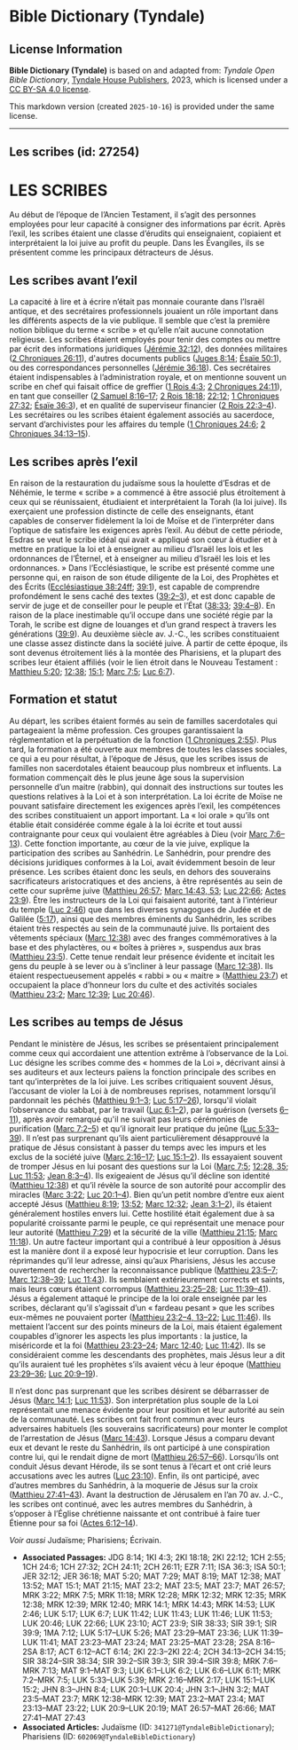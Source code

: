# Bible Dictionary (Tyndale)

## License Information

**Bible Dictionary (Tyndale)** is based on and adapted from: _Tyndale Open Bible Dictionary_, [Tyndale House Publishers](https://tyndaleopenresources.com/), 2023, which is licensed under a [CC BY-SA 4.0 license](https://creativecommons.org/licenses/by-sa/4.0/legalcode.en).

This markdown version (created `2025-10-16`) is provided under the same license.



--------------------------------

## Les scribes (id: 27254)

LES SCRIBES
===========

Au début de l’époque de l’Ancien Testament, il s’agit des personnes employées pour leur capacité à consigner des informations par écrit. Après l’exil, les scribes étaient une classe d’érudits qui enseignaient, copiaient et interprétaient la loi juive au profit du peuple. Dans les Évangiles, ils se présentent comme les principaux détracteurs de Jésus.

Les scribes avant l’exil
------------------------

La capacité à lire et à écrire n’était pas monnaie courante dans l’Israël antique, et des secrétaires professionnels jouaient un rôle important dans les différents aspects de la vie publique. Il semble que c’est la première notion biblique du terme « scribe » et qu’elle n’ait aucune connotation religieuse. Les scribes étaient employés pour tenir des comptes ou mettre par écrit des informations juridiques ([Jérémie 32:12](https://ref.ly/Jer32:12)), des données militaires ([2 Chroniques 26:11](https://ref.ly/2Chr26:11)), d'autres documents publics ([Juges 8:14](https://ref.ly/Judg8:14); [Ésaïe 50:1](https://ref.ly/Isa50:1)), ou des correspondances personnelles ([Jérémie 36:18](https://ref.ly/Jer36:18)). Ces secrétaires étaient indispensables à l’administration royale, et on mentionne souvent un scribe en chef qui faisait office de greffier ([1 Rois 4:3](https://ref.ly/1Kgs4:3); [2 Chroniques 24:11](https://ref.ly/2Chr24:11)), en tant que conseiller ([2 Samuel 8:16–17](https://ref.ly/2Sam8:16-2Sam8:17); [2 Rois 18:18](https://ref.ly/2Kgs18:18); [22:12](https://ref.ly/2Kgs22:12); [1 Chroniques 27:32](https://ref.ly/1Chr27:32); [Ésaïe 36:3](https://ref.ly/Isa36:3)), et en qualité de superviseur financier ([2 Rois 22:3–4](https://ref.ly/2Kgs22:3-2Kgs22:4)). Les secrétaires ou les scribes étaient également associés au sacerdoce, servant d’archivistes pour les affaires du temple ([1 Chroniques 24:6](https://ref.ly/1Chr24:6); [2 Chroniques 34:13–15](https://ref.ly/2Chr34:13-2Chr34:15)).

Les scribes après l’exil
------------------------

En raison de la restauration du judaïsme sous la houlette d’Esdras et de Néhémie, le terme « scribe » a commencé à être associé plus étroitement à ceux qui se réunissaient, étudiaient et interprétaient la Torah (la loi juive). Ils exerçaient une profession distincte de celle des enseignants, étant capables de conserver fidèlement la loi de Moïse et de l’interpréter dans l’optique de satisfaire les exigences après l’exil. Au début de cette période, Esdras se veut le scribe idéal qui avait « appliqué son cœur à étudier et à mettre en pratique la loi et à enseigner au milieu d’Israël les lois et les ordonnances de l’Éternel, et à enseigner au milieu d’Israël les lois et les ordonnances. » Dans l’Ecclésiastique, le scribe est présenté comme une personne qui, en raison de son étude diligente de la Loi, des Prophètes et des Écrits ([Ecclésiastique 38:24ff](https://ref.ly/Sir38:24-Sir38:34); [39:1](https://ref.ly/Sir39:1)), est capable de comprendre profondément le sens caché des textes ([39:2–3](https://ref.ly/Sir39:2-Sir39:3)), et est donc capable de servir de juge et de conseiller pour le peuple et l’État ([38:33](https://ref.ly/Sir38:33); [39:4–8](https://ref.ly/Sir39:4-Sir39:8)). En raison de la place inestimable qu’il occupe dans une société régie par la Torah, le scribe est digne de louanges et d’un grand respect à travers les générations ([39:9](https://ref.ly/Sir39:9)). Au deuxième siècle av. J.\-C., les scribes constituaient une classe assez distincte dans la société juive. À partir de cette époque, ils sont devenus étroitement liés à la montée des Pharisiens, et la plupart des scribes leur étaient affiliés (voir le lien étroit dans le Nouveau Testament : [Matthieu 5:20](https://ref.ly/Matt5:20); [12:38](https://ref.ly/Matt12:38); [15:1](https://ref.ly/Matt15:1); [Marc 7:5](https://ref.ly/Mark7:5); [Luc 6:7](https://ref.ly/Luke6:7)).

Formation et statut
-------------------

Au départ, les scribes étaient formés au sein de familles sacerdotales qui partageaient la même profession. Ces groupes garantissaient la réglementation et la perpétuation de la fonction ([1 Chroniques 2:55](https://ref.ly/1Chr2:55)). Plus tard, la formation a été ouverte aux membres de toutes les classes sociales, ce qui a eu pour résultat, à l’époque de Jésus, que les scribes issus de familles non sacerdotales étaient beaucoup plus nombreux et influents. La formation commençait dès le plus jeune âge sous la supervision personnelle d’un maitre (rabbin), qui donnait des instructions sur toutes les questions relatives à la Loi et à son interprétation. La loi écrite de Moïse ne pouvant satisfaire directement les exigences après l’exil, les compétences des scribes constituaient un apport important. La « loi orale » qu’ils ont établie était considérée comme égale à la loi écrite et tout aussi contraignante pour ceux qui voulaient être agréables à Dieu (voir [Marc 7:6–13](https://ref.ly/Mark7:6-Mark7:13)). Cette fonction importante, au cœur de la vie juive, explique la participation des scribes au Sanhédrin. Le Sanhédrin, pour prendre des décisions juridiques conformes à la Loi, avait évidemment besoin de leur présence. Les scribes étaient donc les seuls, en dehors des souverains sacrificateurs aristocratiques et des anciens, à être représentés au sein de cette cour suprême juive ([Matthieu 26:57](https://ref.ly/Matt26:57); [Marc 14:43, 53](https://ref.ly/Mark14:43,Mark14:53); [Luc 22:66](https://ref.ly/Luke22:66); [Actes 23:9](https://ref.ly/Acts23:9)). Être les instructeurs de la Loi qui faisaient autorité, tant à l’intérieur du temple ([Luc 2:46](https://ref.ly/Luke2:46)) que dans les diverses synagogues de Judée et de Galilée ([5:17](https://ref.ly/Luke5:17)), ainsi que des membres éminents du Sanhédrin, les scribes étaient très respectés au sein de la communauté juive. Ils portaient des vêtements spéciaux ([Marc 12:38](https://ref.ly/Mark12:38)) avec des franges commémoratives à la base et des phylactères, ou « boîtes à prières », suspendus aux bras ([Matthieu 23:5](https://ref.ly/Matt23:5)). Cette tenue rendait leur présence évidente et incitait les gens du peuple à se lever ou à s’incliner à leur passage ([Marc 12:38](https://ref.ly/Mark12:38)). Ils étaient respectueusement appelés « rabbi » ou « maitre » ([Matthieu 23:7](https://ref.ly/Matt23:7)) et occupaient la place d’honneur lors du culte et des activités sociales ([Matthieu 23:2](https://ref.ly/Matt23:2); [Marc 12:39](https://ref.ly/Mark12:39); [Luc 20:46](https://ref.ly/Luke20:46)).

Les scribes au temps de Jésus
-----------------------------

Pendant le ministère de Jésus, les scribes se présentaient principalement comme ceux qui accordaient une attention extrême à l’observance de la Loi. Luc désigne les scribes comme des « hommes de la Loi », décrivant ainsi à ses auditeurs et aux lecteurs païens la fonction principale des scribes en tant qu’interprètes de la loi juive. Les scribes critiquaient souvent Jésus, l’accusant de violer la Loi à de nombreuses reprises, notamment lorsqu’il pardonnait les péchés ([Matthieu 9:1–3](https://ref.ly/Matt9:1-Matt9:3); [Luc 5:17–26](https://ref.ly/Luke5:17-Luke5:26)), lorsqu'il violait l’observance du sabbat, par le travail ([Luc 6:1–2](https://ref.ly/Luke6:1-Luke6:2)), par la guérison (versets [6–11](https://ref.ly/Luke6:6-Luke6:11)), après avoir remarqué qu'il ne suivait pas leurs cérémonies de purification ([Marc 7:2–5](https://ref.ly/Mark7:2-Mark7:5)) et qu’il ignorait leur pratique du jeûne ([Luc 5:33–39](https://ref.ly/Luke5:33-Luke5:39)). Il n’est pas surprenant qu’ils aient particulièrement désapprouvé la pratique de Jésus consistant à passer du temps avec les impurs et les exclus de la société juive ([Marc 2:16–17](https://ref.ly/Mark2:16-Mark2:17); [Luc 15:1–2](https://ref.ly/Luke15:1-Luke15:2)). Ils essayaient souvent de tromper Jésus en lui posant des questions sur la Loi ([Marc 7:5](https://ref.ly/Mark7:5); [12:28, 35](https://ref.ly/Mark12:28,Mark12:35); [Luc 11:53](https://ref.ly/Luke11:53); [Jean 8:3–4](https://ref.ly/John8:3-John8:4)). Ils exigeaient de Jésus qu’il décline son identité ([Matthieu 12:38](https://ref.ly/Matt12:38)) et qu’il révèle la source de son autorité pour accomplir des miracles ([Marc 3:22](https://ref.ly/Mark3:22); [Luc 20:1–4](https://ref.ly/Luke20:1-Luke20:4)). Bien qu’un petit nombre d’entre eux aient accepté Jésus ([Matthieu 8:19](https://ref.ly/Matt8:19); [13:52](https://ref.ly/Matt13:52); [Marc 12:32](https://ref.ly/Mark12:32); [Jean 3:1–2](https://ref.ly/John3:1-John3:2)), ils étaient généralement hostiles envers lui. Cette hostilité était également due à sa popularité croissante parmi le peuple, ce qui représentait une menace pour leur autorité ([Matthieu 7:29](https://ref.ly/Matt7:29)) et la sécurité de la ville ([Matthieu 21:15](https://ref.ly/Matt21:15); [Marc 11:18](https://ref.ly/Mark11:18)). Un autre facteur important qui a contribué à leur opposition à Jésus est la manière dont il a exposé leur hypocrisie et leur corruption. Dans les réprimandes qu’il leur adresse, ainsi qu’aux Pharisiens, Jésus les accuse ouvertement de rechercher la reconnaissance publique ([Matthieu 23:5–7](https://ref.ly/Matt23:5-Matt23:7); [Marc 12:38–39](https://ref.ly/Mark12:38-Mark12:39); [Luc 11:43](https://ref.ly/Luke11:43)). Ils semblaient extérieurement corrects et saints, mais leurs cœurs étaient corrompus ([Matthieu 23:25–28](https://ref.ly/Matt23:25-Matt23:28); [Luc 11:39–41](https://ref.ly/Luke11:39-Luke11:41)). Jésus a également attaqué le principe de la loi orale enseignée par les scribes, déclarant qu’il s’agissait d’un « fardeau pesant » que les scribes eux\-mêmes ne pouvaient porter ([Matthieu 23:2–4, 13–22](https://ref.ly/Matt23:2-Matt23:4,Matt23:13-Matt23:22); [Luc 11:46](https://ref.ly/Luke11:46)). Ils mettaient l’accent sur des points mineurs de la Loi, mais étaient également coupables d’ignorer les aspects les plus importants : la justice, la miséricorde et la foi ([Matthieu 23:23–24](https://ref.ly/Matt23:23-Matt23:24); [Marc 12:40](https://ref.ly/Mark12:40); [Luc 11:42](https://ref.ly/Luke11:42)). Ils se considéraient comme les descendants des prophètes, mais Jésus leur a dit qu’ils auraient tué les prophètes s’ils avaient vécu à leur époque ([Matthieu 23:29–36](https://ref.ly/Matt23:29-Matt23:36); [Luc 20:9–19](https://ref.ly/Luke20:9-Luke20:19)).

Il n’est donc pas surprenant que les scribes désirent se débarrasser de Jésus ([Marc 14:1](https://ref.ly/Mark14:1); [Luc 11:53](https://ref.ly/Luke11:53)). Son interprétation plus souple de la Loi représentait une menace évidente pour leur position et leur autorité au sein de la communauté. Les scribes ont fait front commun avec leurs adversaires habituels (les souverains sacrificateurs) pour monter le complot de l’arrestation de Jésus ([Marc 14:43](https://ref.ly/Mark14:43)). Lorsque Jésus a comparu devant eux et devant le reste du Sanhédrin, ils ont participé à une conspiration contre lui, qui le rendait digne de mort ([Matthieu 26:57–66](https://ref.ly/Matt26:57-Matt26:66)). Lorsqu’ils ont conduit Jésus devant Hérode, ils se sont tenus à l’écart et ont crié leurs accusations avec les autres ([Luc 23:10](https://ref.ly/Luke23:10)). Enfin, ils ont participé, avec d’autres membres du Sanhédrin, à la moquerie de Jésus sur la croix ([Matthieu 27:41–43](https://ref.ly/Matt27:41-Matt27:43)). Avant la destruction de Jérusalem en l’an 70 av. J.\-C., les scribes ont continué, avec les autres membres du Sanhédrin, à s’opposer à l’Église chrétienne naissante et ont contribué à faire tuer Étienne pour sa foi ([Actes 6:12–14](https://ref.ly/Acts6:12-Acts6:14)).

*Voir aussi* Judaïsme; Pharisiens; Écrivain.

* **Associated Passages:** JDG 8:14; 1KI 4:3; 2KI 18:18; 2KI 22:12; 1CH 2:55; 1CH 24:6; 1CH 27:32; 2CH 24:11; 2CH 26:11; EZR 7:11; ISA 36:3; ISA 50:1; JER 32:12; JER 36:18; MAT 5:20; MAT 7:29; MAT 8:19; MAT 12:38; MAT 13:52; MAT 15:1; MAT 21:15; MAT 23:2; MAT 23:5; MAT 23:7; MAT 26:57; MRK 3:22; MRK 7:5; MRK 11:18; MRK 12:28; MRK 12:32; MRK 12:35; MRK 12:38; MRK 12:39; MRK 12:40; MRK 14:1; MRK 14:43; MRK 14:53; LUK 2:46; LUK 5:17; LUK 6:7; LUK 11:42; LUK 11:43; LUK 11:46; LUK 11:53; LUK 20:46; LUK 22:66; LUK 23:10; ACT 23:9; SIR 38:33; SIR 39:1; SIR 39:9; 1MA 7:12; LUK 5:17–LUK 5:26; MAT 23:29–MAT 23:36; LUK 11:39–LUK 11:41; MAT 23:23–MAT 23:24; MAT 23:25–MAT 23:28; 2SA 8:16–2SA 8:17; ACT 6:12–ACT 6:14; 2KI 22:3–2KI 22:4; 2CH 34:13–2CH 34:15; SIR 38:24–SIR 38:34; SIR 39:2–SIR 39:3; SIR 39:4–SIR 39:8; MRK 7:6–MRK 7:13; MAT 9:1–MAT 9:3; LUK 6:1–LUK 6:2; LUK 6:6–LUK 6:11; MRK 7:2–MRK 7:5; LUK 5:33–LUK 5:39; MRK 2:16–MRK 2:17; LUK 15:1–LUK 15:2; JHN 8:3–JHN 8:4; LUK 20:1–LUK 20:4; JHN 3:1–JHN 3:2; MAT 23:5–MAT 23:7; MRK 12:38–MRK 12:39; MAT 23:2–MAT 23:4; MAT 23:13–MAT 23:22; LUK 20:9–LUK 20:19; MAT 26:57–MAT 26:66; MAT 27:41–MAT 27:43
* **Associated Articles:** Judaïsme (ID: `341271@TyndaleBibleDictionary`); Pharisiens (ID: `602069@TyndaleBibleDictionary`)

